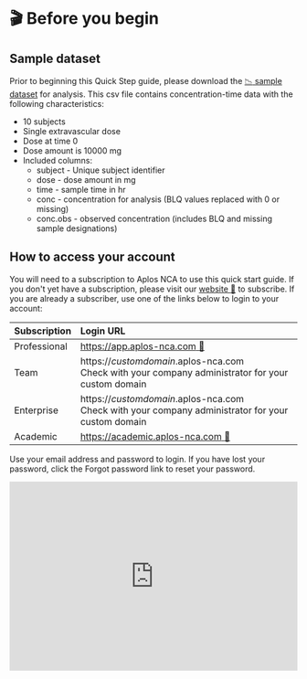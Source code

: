 # 🎬 Before you begin

## Sample dataset
Prior to beginning this Quick Step guide, please download the [:chart_with_downwards_trend: sample dataset](https://44996058.fs1.hubspotusercontent-na1.net/hubfs/44996058/public/sample-data.csv.zip) for analysis. This csv file contains concentration-time data with the following characteristics:
-   10 subjects
-   Single extravascular dose
-   Dose at time 0
-   Dose amount is 10000 mg
-   Included columns: 
    -   subject - Unique subject identifier
    -   dose - dose amount in mg
    -   time - sample time in hr
    -   conc - concentration for analysis (BLQ values replaced with 0 or missing)
    -   conc.obs - observed concentration (includes BLQ and missing sample designations)

## How to access your account
You will need to a subscription to Aplos NCA to use this quick start guide. If you don't yet have a subscription, please visit our [website :link:](https://aplosanalytics.com/plans) to subscribe. If you are already a subscriber, use one of the links below to login to your account:

| **Subscription** | **Login URL** |
| :----------- | :--------- |
| Professional | [https://app.aplos-nca.com :link:](https://app.aplos-nca.com) |
| Team         | https://*customdomain*.aplos-nca.com <br /> Check with your company administrator for your custom domain |
| Enterprise   | https://*customdomain*.aplos-nca.com <br /> Check with your company administrator for your custom domain |
| Academic     | [https://academic.aplos-nca.com :link:](https://academic.aplos-nca.com) |

Use your email address and password to login. If you have lost your password, click the Forgot password link to reset your password. 

<div style="position: relative; padding-bottom: calc(57.25% + 42px); height: 0;"><iframe src="https://guides.aplosanalytics.com/embed/clydh1ln70pzdthf71k4zdjqi" title="Password reset" allow="clipboard-write" frameborder="0" webkitallowfullscreen="true" mozallowfullscreen="true" allowfullscreen style="position: absolute; top: 0; left: 0; width: 100%; height: 100%;"></iframe></div>